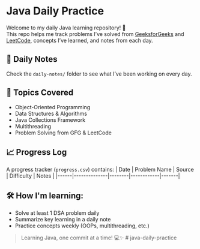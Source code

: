 # Java Daily Practice

Welcome to my daily Java learning repository! 🚀  
This repo helps me track problems I’ve solved from [GeeksforGeeks](https://www.geeksforgeeks.org/) and [LeetCode](https://leetcode.com/), concepts I’ve learned, and notes from each day.

## 📅 Daily Notes

Check the `daily-notes/` folder to see what I’ve been working on every day.

## 🧠 Topics Covered

- Object-Oriented Programming
- Data Structures & Algorithms
- Java Collections Framework
- Multithreading
- Problem Solving from GFG & LeetCode

## 📈 Progress Log

A progress tracker (`progress.csv`) contains:
| Date | Problem Name | Source | Difficulty | Notes |
|------|--------------|--------|------------|-------|

## 🛠️ How I'm learning:

- Solve at least 1 DSA problem daily
- Summarize key learning in a daily note
- Practice concepts weekly (OOPs, multithreading, etc.)

> Learning Java, one commit at a time! 💻✨
#   j a v a - d a i l y - p r a c t i c e  
 